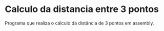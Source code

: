 # Calculo da distancia entre 3 pontos
Programa que realiza o cálculo da distância de 3 pontos em assembly.
